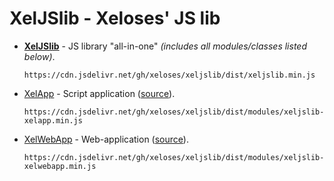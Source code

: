 # XelJSlib - Xeloses' JS lib
* [**XelJSlib**](./dist/xeljslib.min.js) - JS library "all-in-one" *(includes all modules/classes listed below)*.

  ``https://cdn.jsdelivr.net/gh/xeloses/xeljslib/dist/xeljslib.min.js``
* [XelApp](./dist/modules/xeljslib-xelapp.min.js) - Script application ([source](./src/classes/xelapp.js)).

  ``https://cdn.jsdelivr.net/gh/xeloses/xeljslib/dist/modules/xeljslib-xelapp.min.js``
* [XelWebApp](./dist/modules/xeljslib-xelwebapp.min.js) - Web-application ([source](./src/classes/xelwebapp.js)).

  ``https://cdn.jsdelivr.net/gh/xeloses/xeljslib/dist/modules/xeljslib-xelwebapp.min.js``
